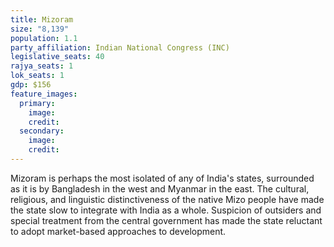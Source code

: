 ```yaml
---
title: Mizoram
size: "8,139"
population: 1.1
party_affiliation: Indian National Congress (INC)
legislative_seats: 40
rajya_seats: 1
lok_seats: 1
gdp: $156
feature_images:
  primary:
    image: 
    credit: 
  secondary:
    image: 
    credit: 
---
```


Mizoram is perhaps the most isolated of any of India's states, surrounded as it is by Bangladesh in the west and Myanmar in the east. The cultural, religious, and linguistic distinctiveness of the native Mizo people have made the state slow to integrate with India as a whole. Suspicion of outsiders and special treatment from the central government has made the state reluctant to adopt market-based approaches to development.

